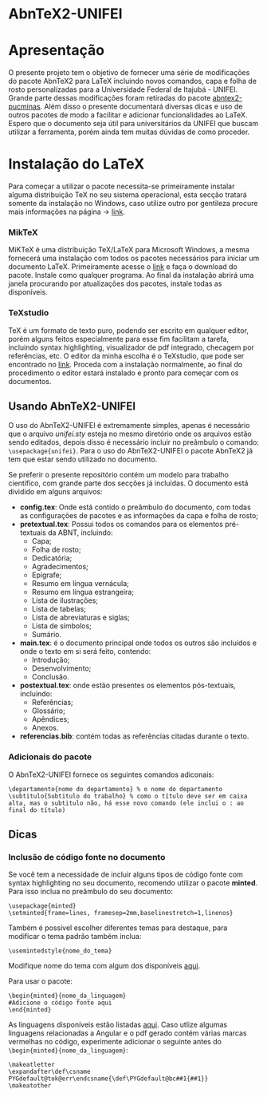 # AbnTeX2-UNIFEI


# Apresentação


O presente projeto tem o objetivo de fornecer uma série de modificações do pacote AbnTeX2 para LaTeX incluindo novos comandos, capa e folha de rosto personalizadas para a Universidade Federal de Itajubá - UNIFEI. Grande parte dessas modificações foram retiradas do pacote [abntex2-pucminas](https://github.com/abntex/abntex2-contrib/blob/master/customizacoes/pucminas/abntex2-pucminas.sty).
Além disso o presente documentará diversas dicas e uso de outros pacotes de modo a facilitar e adicionar funcionalidades ao LaTeX. Espero que o documento seja útil para universitários da UNIFEI que buscam utilizar a ferramenta, porém ainda tem muitas dúvidas de como proceder.


# Instalação do LaTeX


Para começar a utilizar o pacote necessita-se primeiramente instalar alguma distribuição TeX no seu sistema operacional, esta secção tratará somente da instalação no Windows, caso utilize outro por gentileza procure mais informações na página -> [link](https://www.latex-project.org/get/).

### MikTeX

MiKTeX é uma distribuição TeX/LaTeX para Microsoft Windows, a mesma fornecerá uma instalação com todos os pacotes necessários para iniciar um documento LaTeX.
Primeiramente acesse o [link](https://miktex.org/download)  e faça o download do pacote. Instale como qualquer programa. Ao final da instalação abrirá uma janela procurando por atualizações dos pacotes, instale todas as disponíveis.

### TeXstudio

TeX é um formato de texto puro, podendo ser escrito em qualquer editor, porém alguns feitos especialmente para esse fim facilitam a tarefa, incluindo syntax highlighting, visualizador de pdf integrado, checagem por referências, etc.
O editor da minha escolha é o TeXstudio, que pode ser encontrado no [link](https://www.texstudio.org/). Proceda com a instalação normalmente, ao final do procedimento o editor estará instalado e pronto para começar com os documentos.


Usando AbnTeX2-UNIFEI
-------

O uso do AbnTeX2-UNIFEI é extremamente simples, apenas é necessário que o arquivo *unifei.sty* esteja no mesmo diretório onde os arquivos estão sendo editados, depois disso é necessário incluir no preâmbulo o comando: `\usepackage{unifei}`. Para o uso do AbnTeX2-UNIFEI o pacote AbnTeX2 já tem que estar sendo utilizado no documento.

Se preferir o presente repositório contém um modelo para trabalho científico, com grande parte dos secções já incluídas. O documento está dividido em alguns arquivos:
- **config.tex**: Onde está contido o preâmbulo do documento, com todas as configurações de pacotes e as informações da capa e folha de rosto;
- **pretextual.tex**: Possui todos os comandos para os elementos pré-textuais da ABNT, incluindo:
   - Capa;
   - Folha de rosto;
   - Dedicatória;
   - Agradecimentos;
   - Epígrafe;
   - Resumo em língua vernácula;
   - Resumo em língua estrangeira;
   - Lista de ilustrações;
   - Lista de tabelas;
   - Lista de abreviaturas e siglas;
   - Lista de símbolos;
   - Sumário.
- **main.tex**: é o documento principal onde todos os outros são incluídos e onde o texto em si será feito, contendo:
   - Introdução;
   - Desenvolvimento;
   - Conclusão.
- **postextual.tex**: onde estão presentes os elementos pós-textuais, incluindo:
   - Referências;
   - Glossário;
   - Apêndices;
   - Anexos.
- **referencias.bib**: contém todas as referências citadas durante o texto.

### Adicionais do pacote

O AbnTeX2-UNIFEI fornece os seguintes comandos adiconais:

```
\departamento{nome do departamento} % o nome do departamento
\subtitulo{Subtitulo do trabalho} % como o título deve ser em caixa alta, mas o subtitulo não, há esse novo comando (ele inclui o : ao final do título)
```

Dicas
-------

### Inclusão de código fonte no documento
Se você tem a necessidade de incluir alguns tipos de código fonte com syntax highlighting no seu documento, recomendo utilizar o pacote **minted**.
Para isso inclua no preâmbulo do seu documento:

```
\usepackage{minted}
\setminted{frame=lines, framesep=2mm,baselinestretch=1,linenos}
```

Também é possível escolher diferentes temas para destaque, para modificar o tema padrão também inclua:

```
\usemintedstyle{nome_do_tema}
```

Modifique nome do tema com algum dos disponíveis [aqui](https://pygments.org/demo/).

Para usar o pacote:

```
\begin{minted}{nome_da_linguagem}
#Adicione o código fonte aqui
\end{minted}
```

As linguagens disponíveis estão listadas [aqui](https://pygments.org/languages/).
Caso utlize algumas linguagens relacionadas a Angular e o pdf gerado contém várias marcas vermelhas no código, experimente adicionar o seguinte antes do `\begin{minted}{nome_da_linguagem}`:

```
\makeatletter
\expandafter\def\csname PYGdefault@tok@err\endcsname{\def\PYGdefault@bc##1{##1}}
\makeatother
```